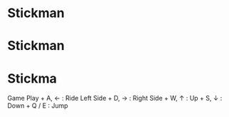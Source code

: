 # Stickman
# Stickman
# Stickma

Game Play
	+ A, ← : Ride Left Side
	+ D, → : Right Side
	+ W, ↑ : Up
	+ S, ↓ : Down
	+ Q / E : Jump